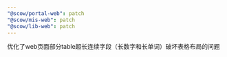 ```yaml
---
"@scow/portal-web": patch
"@scow/mis-web": patch
"@scow/lib-web": patch
---
```


优化了web页面部分table超长连续字段（长数字和长单词）破坏表格布局的问题
